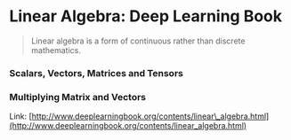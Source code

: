 # Linear Algebra: Deep Learning Book

> Linear algebra is a form of continuous rather than discrete mathematics.

### Scalars, Vectors, Matrices and Tensors

### Multiplying Matrix and Vectors





Link: [http://www.deeplearningbook.org/contents/linear\_algebra.html](http://www.deeplearningbook.org/contents/linear_algebra.html)

